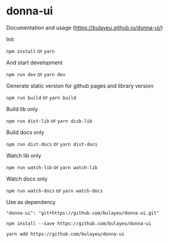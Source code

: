 # donna-ui

Documentation and usage (https://bulayeu.github.io/donna-ui/)

Init

```npm install``` or ```yarn```

And start development 

```npm run dev``` or ```yarn dev```

Generate static version for github pages and library version

```npm run build``` or ```yarn build```

Build lib only

```npm run dist-lib``` or ```yarn disb-lib```

Build docs only

```npm run dist-docs``` or ```yarn dist-docs```

Watch lib only

```npm run watch-lib``` or ```yarn watch-lib```

Watch docs only

```npm run watch-docs``` or ```yarn watch-docs```

Use as dependency

```"donna-ui": "git+https://github.com/bulayeu/donna-ui.git"```

```npm install --save https://github.com/bulayeu/donna-ui```

```yarn add https://github.com/bulayeu/donna-ui```

